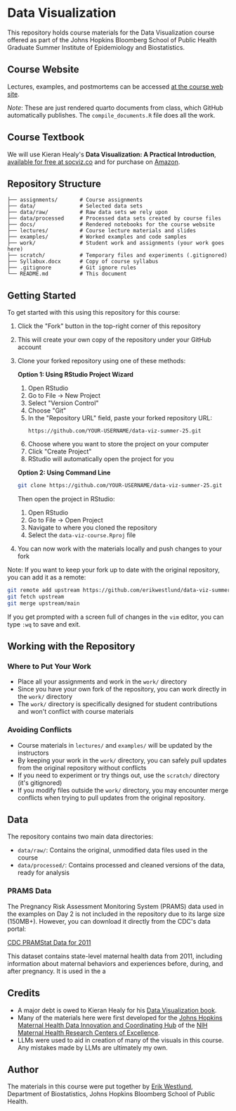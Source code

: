 # Data Visualization

This repository holds course materials for the Data Visualization course offered as part of the Johns Hopkins Bloomberg School of Public Health Graduate Summer Institute of Epidemiology and Biostatistics.

## Course Website

Lectures, examples, and postmortems can be accessed [at the course web site](https://erikwestlund.github.io/data-viz-summer-25).

*Note*: These are just rendered quarto documents from class, which GitHub automatically publishes. The `compile_documents.R` file does all the work.

## Course Textbook

We will use Kieran Healy's **Data Visualization: A Practical Introduction**, [available for free at socviz.co](https://socviz.co/) and for purchase on [Amazon](https://www.amazon.com/gp/product/0691181624/ref=as_li_tl?ie=UTF8&tag=kieranhealysw-20&camp=1789&creative=9325&linkCode=as2&creativeASIN=0691181624&linkId=16d53b3cc1ec3bc3aac60b27c29b92e8). 

## Repository Structure

```
├── assignments/       # Course assignments
├── data/              # Selected data sets
├── data/raw/          # Raw data sets we rely upon
├── data/processed     # Processed data sets created by course files
├── docs/              # Rendered notebooks for the course website
├── lectures/          # Course lecture materials and slides
├── examples/          # Worked examples and code samples
├── work/              # Student work and assignments (your work goes here)
├── scratch/           # Temporary files and experiments (.gitignored)
├── Syllabux.docx      # Copy of course syllabus
├── .gitignore         # Git ignore rules
└── README.md          # This document
```

## Getting Started

To get started with this using this repository for this course:

1. Click the "Fork" button in the top-right corner of this repository
2. This will create your own copy of the repository under your GitHub account
3. Clone your forked repository using one of these methods:

   **Option 1: Using RStudio Project Wizard**
   1. Open RStudio
   2. Go to File → New Project
   3. Select "Version Control"
   4. Choose "Git"
   5. In the "Repository URL" field, paste your forked repository URL:
      ```
      https://github.com/YOUR-USERNAME/data-viz-summer-25.git
      ```
   6. Choose where you want to store the project on your computer
   7. Click "Create Project"
   8. RStudio will automatically open the project for you

   **Option 2: Using Command Line**
   ```bash
   git clone https://github.com/YOUR-USERNAME/data-viz-summer-25.git
   ```
   Then open the project in RStudio:
   1. Open RStudio
   2. Go to File → Open Project
   3. Navigate to where you cloned the repository
   4. Select the `data-viz-course.Rproj` file

4. You can now work with the materials locally and push changes to your fork

Note: If you want to keep your fork up to date with the original repository, you can add it as a remote:
```bash
git remote add upstream https://github.com/erikwestlund/data-viz-summer-25.git
git fetch upstream
git merge upstream/main
```

If you get prompted with a screen full of changes in the `vim` editor, you can type `:wq` to save and exit.

## Working with the Repository

### Where to Put Your Work
- Place all your assignments and work in the `work/` directory
- Since you have your own fork of the repository, you can work directly in the `work/` directory
- The `work/` directory is specifically designed for student contributions and won't conflict with course materials

### Avoiding Conflicts
- Course materials in `lectures/` and `examples/` will be updated by the instructors
- By keeping your work in the `work/` directory, you can safely pull updates from the original repository without conflicts
- If you need to experiment or try things out, use the `scratch/` directory (it's gitignored)
- If you modify files outside the `work/` directory, you may encounter merge conflicts when trying to pull updates from the original repository.

## Data

The repository contains two main data directories:

- `data/raw/`: Contains the original, unmodified data files used in the course
- `data/processed/`: Contains processed and cleaned versions of the data, ready for analysis

### PRAMS Data

The Pregnancy Risk Assessment Monitoring System (PRAMS) data used in the examples on Day 2 is not included in the repository due to its large size (150MB+). However, you can download it directly from the CDC's data portal:

[CDC PRAMStat Data for 2011](https://data.cdc.gov/Maternal-Child-Health/CDC-PRAMStat-Data-for-2011/ese6-rqpq/about_data)

This dataset contains state-level maternal health data from 2011, including information about maternal behaviors and experiences before, during, and after pregnancy. It is used in the a

## Credits

* A major debt is owed to Kieran Healy for his [Data Visualization book](https://socviz.co/).
* Many of the materials here were first developed for the [Johns Hopkins Maternal Health Data Innovation and Coordinating Hub](https://maternalhealthhub.jhu.edu/johns-hopkins-university#:~:text=The%20Hub%20is%20a%20multidisciplinary,Medicine%20at%20Johns%20Hopkins%20University) of the [NIH Maternal Health Research Centers of Excellence](https://www.nih.gov/news-events/news-releases/nih-establishes-maternal-health-research-centers-excellence).
* LLMs were used to aid in creation of many of the visuals in this course. Any mistakes made by LLMs are ultimately my own.

## Author

The materials in this course were put together by [Erik Westlund](mailto:ewestlund@jhu.edu), Department of Biostatistics,  Johns Hopkins Bloomberg School of Public Health.